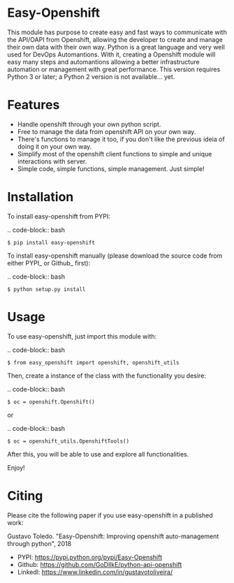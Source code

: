 Easy-Openshift
========================
This module has purpose to create easy and fast ways to communicate with the API/OAPI from Openshift, allowing the developer to create and manage their own data with their own way. Python is a great language and very well used for DevOps Automantions. With it, creating a Openshift module will easy many steps and automantions allowing a better infrastructure automation or management with great performance.
This version requires Python 3 or later; a Python 2 version is not available... yet.

Features
========================
- Handle openshift through your own python script.
- Free to manage the data from openshift API on your own way.
- There's functions to manage it too, if you don't like the previous ideia of doing it on your own way.
- Simplify most of the openshift client functions to simple and unique interactions with server.
- Simple code, simple functions, simple management. Just simple!

Installation
============
To install easy-openshift from PYPI:

.. code-block:: bash

    $ pip install easy-openshift

To install easy-openshift manually (please download the source code from either
PYPI_ or Github_ first):

.. code-block:: bash

    $ python setup.py install


Usage
========
To use easy-openshift, just import this module with:

.. code-block:: bash

    $ from easy_openshift import openshift, openshift_utils

Then, create a instance of the class with the functionality you desire:

.. code-block:: bash

    $ oc = openshift.Openshift()

 or

.. code-block:: bash

    $ oc = openshift_utils.OpenshiftTools()

After this, you will be able to use and explore all functionalities.

Enjoy!


Citing
======
Please cite the following paper if you use easy-openshift in a published work:

Gustavo Toledo. "Easy-Openshift: Improving openshift auto-management through python", 2018

- PYPI: https://pypi.python.org/pypi/Easy-Openshift
- Github: https://github.com/GoDllkE/python-api-openshift
- Linkedl: https://www.linkedin.com/in/gustavotoliveira/
